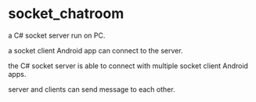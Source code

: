 # socket_chatroom
a C# socket server run on PC.

a socket client Android app can connect to the server.

the C# socket server is able to connect with multiple socket client Android apps.

server and clients can send message to each other.
